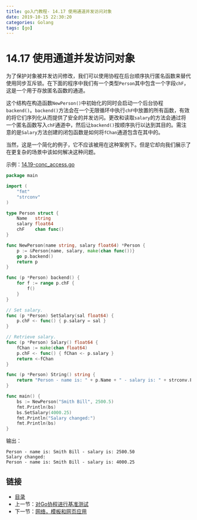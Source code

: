 ```yaml
---
title: go入门教程- 14.17 使用通道并发访问对象   
date: 2019-10-15 22:30:20   
categories: Golang   
tags: [go]   
---
```

# 14.17 使用通道并发访问对象

为了保护对象被并发访问修改，我们可以使用协程在后台顺序执行匿名函数来替代使用同步互斥锁。在下面的程序中我们有一个类型`Person`其中包含一个字段`chF`，这是一个用于存放匿名函数的通道。

这个结构在构造函数`NewPerson()`中初始化的同时会启动一个后台协程`backend()`。`backend()`方法会在一个无限循环中执行`chF`中放置的所有函数，有效的将它们序列化从而提供了安全的并发访问。更改和读取`salary`的方法会通过将一个匿名函数写入`chF`通道中，然后让`backend()`按顺序执行以达到其目的。需注意的是`Salary`方法创建的闭包函数是如何将`fChan`通道包含在其中的。

当然，这是一个简化的例子，它不应该被用在这种案例下。但是它却向我们展示了在更复杂的场景中该如何解决这种问题。


示例：[14.19-conc_access.go](examples/chapter_14/conc_access.go)
```go
package main

import (
	"fmt"
	"strconv"
)

type Person struct {
	Name   string
	salary float64
	chF    chan func()
}

func NewPerson(name string, salary float64) *Person {
	p := &Person{name, salary, make(chan func())}
	go p.backend()
	return p
}

func (p *Person) backend() {
	for f := range p.chF {
		f()
	}
}

// Set salary.
func (p *Person) SetSalary(sal float64) {
	p.chF <- func() { p.salary = sal }
}

// Retrieve salary.
func (p *Person) Salary() float64 {
	fChan := make(chan float64)
	p.chF <- func() { fChan <- p.salary }
	return <-fChan
}

func (p *Person) String() string {
	return "Person - name is: " + p.Name + " - salary is: " + strconv.FormatFloat(p.Salary(), 'f', 2, 64)
}

func main() {
	bs := NewPerson("Smith Bill", 2500.5)
	fmt.Println(bs)
	bs.SetSalary(4000.25)
	fmt.Println("Salary changed:")
	fmt.Println(bs)
}
```
输出：
```
Person - name is: Smith Bill - salary is: 2500.50
Salary changed:
Person - name is: Smith Bill - salary is: 4000.25
```

## 链接

- [目录](directory.md)
- 上一节：[对Go协程进行基准测试](14.16.md)
- 下一节：[网络，模板和网页应用](15.0.md)
 
